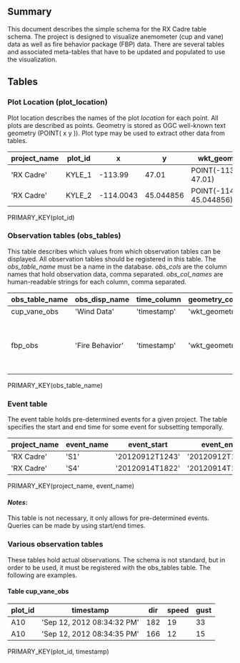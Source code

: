 <!--

 * Name:     table_design.md
 * Project:  RX Cadre Data Visualization
 * Purpose:  Table descriptions
 * Author:   Kyle Shannon <kyle@pobox.com>

This is free and unencumbered software released into the public domain.

Anyone is free to copy, modify, publish, use, compile, sell, or
distribute this software, either in source code form or as a compiled
binary, for any purpose, commercial or non-commercial, and by any
means.

In jurisdictions that recognize copyright laws, the author or authors
of this software dedicate any and all copyright interest in the
software to the public domain. We make this dedication for the benefit
of the public at large and to the detriment of our heirs and
successors. We intend this dedication to be an overt act of
relinquishment in perpetuity of all present and future rights to this
software under copyright law.

THE SOFTWARE IS PROVIDED "AS IS", WITHOUT WARRANTY OF ANY KIND,
EXPRESS OR IMPLIED, INCLUDING BUT NOT LIMITED TO THE WARRANTIES OF
MERCHANTABILITY, FITNESS FOR A PARTICULAR PURPOSE AND NONINFRINGEMENT.
IN NO EVENT SHALL THE AUTHORS BE LIABLE FOR ANY CLAIM, DAMAGES OR
OTHER LIABILITY, WHETHER IN AN ACTION OF CONTRACT, TORT OR OTHERWISE,
ARISING FROM, OUT OF OR IN CONNECTION WITH THE SOFTWARE OR THE USE OR
OTHER DEALINGS IN THE SOFTWARE.

For more information, please refer to <http://unlicense.org/>

-->

## Summary

This document describes the simple schema for the RX Cadre table schema.  The
project is designed to visualize anemometer (cup and vane) data as well as fire
behavior package (FBP) data.  There are several tables and associated
meta-tables that have to be updated and populated to use the visualization.

## Tables

### Plot Location (plot\_location)

Plot location describes the names of the plot _location_ for each point.  All
plots are described as points.  Geometry is stored as OGC well-known text
geometry (POINT( x y )).  Plot type may be used to extract other data from
tables.

| project\_name | plot\_id | x         | y         | wkt\_geometry              | plot\_type |
| ------------- | -------- | --------- | ----------| -------------------------- | ---------- |
| 'RX Cadre'    | KYLE\_1  | -113.99   | 47.01     | POINT(-113.99 47.01)       | CUP\_VANE  |
| 'RX Cadre'    | KYLE\_2  | -114.0043 | 45.044856 | POINT(-114.0043 45.044856) | FBP        |

PRIMARY\_KEY(plot\_id)

### Observation tables (obs\_tables)

This table describes which values from which observation tables can be
displayed.  All observation tables should be registered in this table.  The
_obs\_table\_name_ must be a name in the database.  _obs\_cols_ are the column
names that hold observation data, comma separated.  _obs\_col\_names_ are
human-readable strings for each column, comma separated.

| obs\_table\_name | obs\_disp\_name | time\_column | geometry\_column | obs\_cols                 | obs\_col\_names                  |
| ---------------- | --------------- | ------------ | ---------------- | ------------------------- | -------------------------------- |
| cup\_vane\_obs   | 'Wind Data'     | 'timestamp'  | 'wkt_geometry'   | 'dir,speed,gust'          | 'Direction,Speed(mph),Gust(mph)' |
| fbp\_obs         | 'Fire Behavior' | 'timestamp'  | 'wkt_geometry'   | 'tmp,ksh,ksv,mtr,mtt,nar' | 'Temperature(C),Horizontal Wind Speed(m/s),Vertical Wind Speed(m/s),Medtherm Radiant Flux(kw/m^2),Medtherm Total Heat Flux(kw/m^2),Narrow Angle Radiometer(kw/m^2)' |

PRIMARY\_KEY(obs\_table\_name)

### Event table

The event table holds pre-determined events for a given project.  The table
specifies the start and end time for some event for subsetting temporally.

| project\_name | event\_name | event\_start    | event\_end      |
| ------------- | ----------- | --------------- | --------------- |
| 'RX Cadre'    | 'S1'        | '20120912T1243' | '20120912T1534' |
| 'RX Cadre'    | 'S4'        | '20120914T1822' | '20120914T1930' |


PRIMARY\_KEY(project\_name, event\_name)

#### _Notes_\:

This table is not necessary, it only allows for pre-determined events.  Queries
can be made by using start/end times.

### Various observation tables

These tables hold actual observations.  The schema is not standard, but in
order to be used, it must be registered with the obs\_tables table.  The
following are examples.

#### Table cup\_vane\_obs

| plot\_id | timestamp                  | dir | speed | gust |
| -------- | -------------------------- | --- | ----- | ---- |
| A10      | 'Sep 12, 2012 08:34:32 PM' | 182 | 19    | 33   |
| A10      | 'Sep 12, 2012 08:34:35 PM' | 166 | 12    | 15   |

PRIMARY\_KEY(plot\_id, timestamp)
